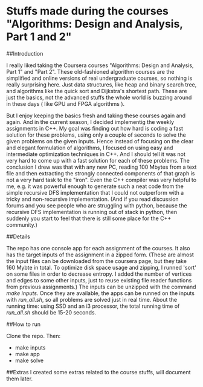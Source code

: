 # Stuffs made during the courses "Algorithms: Design and Analysis, Part 1 and 2"

##Introduction

I really liked taking the Coursera courses "Algorithms: Design and Analysis, Part 1" and "Part 2". These old-fashioned algorithm courses are the simplified and online versions of real undergraduate courses, so nothing is really surprising here. Just data structures, like heap and binary search tree, and algorithms like the quick sort and Dijkstra's shortest path. These are just the basics, not the advanced stuffs the whole world is buzzing around in these days ( like GPU and FPGA algorithms ).

But I enjoy keeping the basics fresh and taking these courses again and again. And in the current season, I decided implementig the weekly assignments in C++. My goal was finding out how hard is coding a fast solution for these problems, using only a couple of seconds to solve the given problems on the given inputs. Hence instead of focusing on the clear and elegant formulation of algorithms, I focused on using easy and intermediate optimization techniques in C++. And I should tell it was not very hard to come up with a fast solution for each of these problems. The conclusion I drew was that with any new PC, reading 100 Mbytes from a text file and then extracting the strongly connected components of that graph is not a very hard task to the "iron". Even the C++ compiler was very helpful to me, e.g. it was powerful enough to generate such a neat code from the simple recursive DFS implementation that I could not outperform with a tricky and non-recursive implementation. (And if you read discussion forums and you see people who are struggling with python, because the recursive DFS implementation is running out of stack in python, then suddenly you start to feel that there is still some place for the C++ community.)

##Details

The repo has one console app for each assignment of the courses. It also has the target inputs of the assignment in a zipped form. (These are almost the input files can be downloaded from the coursera page, but they take 160 Mybte in total. To optimize disk space usage and zipping, I runned 'sort' on some files in order to decrease entropy. I added the number of vertices and edges to some other inputs, just to reuse existing file reader functions from previous assignments.) The inputs can be unzipped with the command *make inputs*. Once they are available, the apps can be runned on the inputs with *run_all.sh*, so all problems are solved just in real time. About the running time: using SSD and an i3 processor, the total running time of *run_all.sh* should be 15-20 seconds.

##How to run

Clone the repo. Then:
* make inputs
* make app
* make solve

##Extras
I created some extras related to the course stuffs, will document them later.

